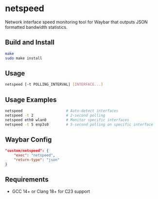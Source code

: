 <!--
SPDX-FileCopyrightText: 2025 Mohamed Hamdi <haamdi@outlook.com>

SPDX-License-Identifier: MPL-2.0
-->

# netspeed

Network interface speed monitoring tool for Waybar that outputs JSON formatted bandwidth statistics.

## Build and Install
```bash
make
sudo make install
```

## Usage
```bash
netspeed [-t POLLING_INTERVAL] [INTERFACE...]
```

## Usage Examples
```bash
netspeed                    # Auto-detect interfaces
netspeed -t 2               # 2-second polling
netspeed eth0 wlan0         # Monitor specific interfaces
netspeed -t 5 enp3s0        # 5-second polling on specific interface
```

## Waybar Config
```json
"custom/netspeed": {
    "exec": "netspeed",
    "return-type": "json"
}
```

## Requirements
- GCC 14+ or Clang 18+ for C23 support